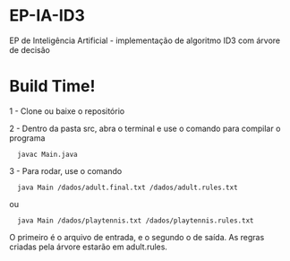 # EP-IA-ID3
EP de Inteligência Artificial - implementação de algoritmo ID3 com árvore de decisão

# Build Time!

1 - Clone ou baixe o repositório

2 - Dentro da pasta src, abra o terminal e use o comando para compilar o programa

      javac Main.java 
      
3 - Para rodar, use o comando 

      java Main /dados/adult.final.txt /dados/adult.rules.txt
      
ou
      
      java Main /dados/playtennis.txt /dados/playtennis.rules.txt
      
O primeiro é o arquivo de entrada, e o segundo o de saída. As regras criadas pela árvore estarão em adult.rules.
